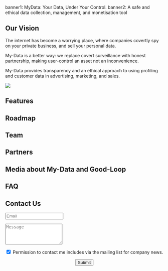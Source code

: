 banner1: MyData: Your Data, Under Your Control.
banner2: A safe and ethical data collection, management, and monetisation tool

## Our Vision

<div class="col-md-7 col-sm-7">

The internet has become a worrying place,
where companies covertly spy on your private business,
and sell your personal data.

My-Data is a better way: we replace 
covert surveillance with honest partnership, 
making user-control an asset not an inconvenience.

My-Data provides transparency and an ethical approach 
to using profiling and customer data in 
advertising, marketing, and sales.

</div><div class="col-md-5 col-sm-5">
<img src="img/cameras.on.wall.jpg" class="img-thumbnail fill-width">
</div>
<div style='clear:both'></div>


## Features

## Roadmap

## Team

## Partners

## Media about My-Data and Good-Loop

## FAQ


## Contact Us

<form class="contact clearfix" action="https://issues.soda.sh/forms-form.json" 
	method="post" id="contactform">
	<input type="hidden" name="mlist" value="contact,company-news">
	<div class="col-md-offset-2 col-md-8">
		<div class="col-md-offset-3 col-md-6">
			<span class="thankyoufield" id="sendclickresult"></span>
		</div>
		<div class="form-group">
			<input class="col-md-12" type="email" name="email" placeholder="Email" required="true">
			<div class="help-block with-errors">
			</div>
			<!-- Cheap Vertical Space -->
			<div class="col-md-12" style="height:1em;">
			</div>
			<!-- End of Cheap Vertical Space -->
			<textarea rows="4" placeholder="Message" class="form-control" name="message"></textarea>
			<!-- Cheap Vertical Space -->
			<div class="col-md-12" style="height:1em;"></div>
			<div class="checkbox">
    			<label>
					<input name='optDefault' value='mailing-list' type='checkbox' checked /> 
					Permission to contact me includes via the mailing list for company news.
				</label>
			</div>
			<!-- Cheap Vertical Space -->
			<div class="col-md-12" style="height:1em;"></div>
			<center>
				<button class="jumbotron-btn btn" type="submit" id="sendcontactform">Submit</button>
			</center>			
		</div>
	</div>
</form>        
